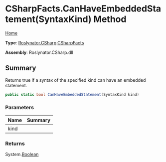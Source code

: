 # CSharpFacts\.CanHaveEmbeddedStatement\(SyntaxKind\) Method

[Home](../../../../README.md)

**Type**: [Roslynator.CSharp](../../README.md)\.[CSharpFacts](../README.md)

**Assembly**: Roslynator\.CSharp\.dll

## Summary

Returns true if a syntax of the specified kind can have an embedded statement\.

```csharp
public static bool CanHaveEmbeddedStatement(SyntaxKind kind)
```

### Parameters

| Name | Summary |
| ---- | ------- |
| kind | |

### Returns

System\.[Boolean](https://docs.microsoft.com/en-us/dotnet/api/system.boolean)

